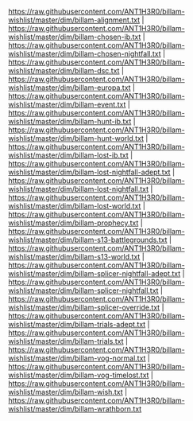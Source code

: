 https://raw.githubusercontent.com/ANT1H3R0/billam-wishlist/master/dim/billam-alignment.txt | https://raw.githubusercontent.com/ANT1H3R0/billam-wishlist/master/dim/billam-chosen-ib.txt | https://raw.githubusercontent.com/ANT1H3R0/billam-wishlist/master/dim/billam-chosen-nightfall.txt | https://raw.githubusercontent.com/ANT1H3R0/billam-wishlist/master/dim/billam-dsc.txt | https://raw.githubusercontent.com/ANT1H3R0/billam-wishlist/master/dim/billam-europa.txt | https://raw.githubusercontent.com/ANT1H3R0/billam-wishlist/master/dim/billam-event.txt | https://raw.githubusercontent.com/ANT1H3R0/billam-wishlist/master/dim/billam-hunt-ib.txt | https://raw.githubusercontent.com/ANT1H3R0/billam-wishlist/master/dim/billam-hunt-world.txt | https://raw.githubusercontent.com/ANT1H3R0/billam-wishlist/master/dim/billam-lost-ib.txt | https://raw.githubusercontent.com/ANT1H3R0/billam-wishlist/master/dim/billam-lost-nightfall-adept.txt | https://raw.githubusercontent.com/ANT1H3R0/billam-wishlist/master/dim/billam-lost-nightfall.txt | https://raw.githubusercontent.com/ANT1H3R0/billam-wishlist/master/dim/billam-lost-world.txt | https://raw.githubusercontent.com/ANT1H3R0/billam-wishlist/master/dim/billam-prophecy.txt | https://raw.githubusercontent.com/ANT1H3R0/billam-wishlist/master/dim/billam-s13-battlegrounds.txt | https://raw.githubusercontent.com/ANT1H3R0/billam-wishlist/master/dim/billam-s13-world.txt | https://raw.githubusercontent.com/ANT1H3R0/billam-wishlist/master/dim/billam-splicer-nightfall-adept.txt | https://raw.githubusercontent.com/ANT1H3R0/billam-wishlist/master/dim/billam-splicer-nightfall.txt | https://raw.githubusercontent.com/ANT1H3R0/billam-wishlist/master/dim/billam-splicer-override.txt | https://raw.githubusercontent.com/ANT1H3R0/billam-wishlist/master/dim/billam-trials-adept.txt | https://raw.githubusercontent.com/ANT1H3R0/billam-wishlist/master/dim/billam-trials.txt | https://raw.githubusercontent.com/ANT1H3R0/billam-wishlist/master/dim/billam-vog-normal.txt | https://raw.githubusercontent.com/ANT1H3R0/billam-wishlist/master/dim/billam-vog-timelost.txt | https://raw.githubusercontent.com/ANT1H3R0/billam-wishlist/master/dim/billam-wish.txt | https://raw.githubusercontent.com/ANT1H3R0/billam-wishlist/master/dim/billam-wrathborn.txt